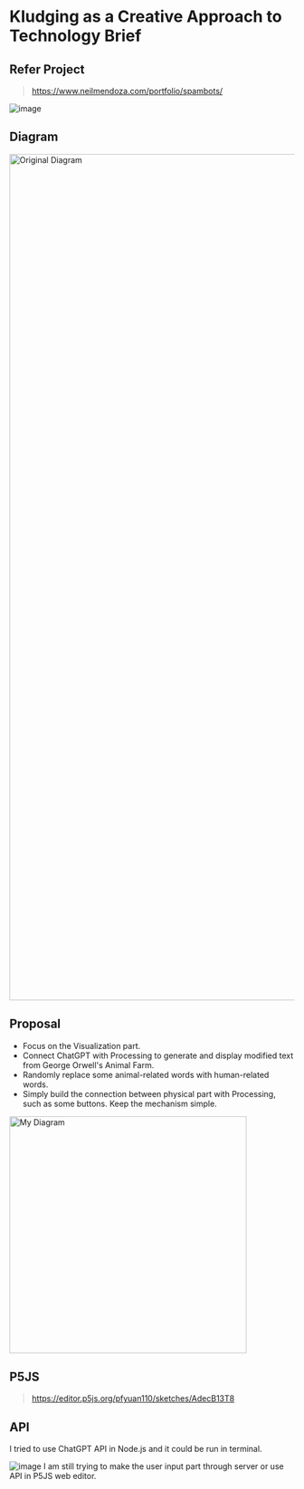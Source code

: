 # Kludging as a Creative Approach to Technology Brief

## Refer Project
> https://www.neilmendoza.com/portfolio/spambots/

![image](https://github.com/pfyuan110/CT3-FA23/assets/113642868/b81ead66-52dc-48be-a51e-838e229f447a)

## Diagram

<img width="1496" alt="Original Diagram" src="https://github.com/pfyuan110/CT3-FA23/assets/113642868/2f802b19-ea16-4b08-8bf3-6752548fba67">

## Proposal
- Focus on the Visualization part.
- Connect ChatGPT with Processing to generate and display modified text from George Orwell's Animal Farm.
- Randomly replace some animal-related words with human-related words.
- Simply build the connection between physical part with Processing, such as some buttons. Keep the mechanism simple.

<img width="419" alt="My Diagram" src="https://github.com/pfyuan110/CT3-FA23/assets/113642868/45cc5b3b-d178-443a-a421-3549fc2289ed">

## P5JS
> https://editor.p5js.org/pfyuan110/sketches/AdecB13T8

## API
I tried to use ChatGPT API in Node.js and it could be run in terminal.

![image](https://github.com/pfyuan110/CT3-FA23/assets/113642868/b88f4c7a-dca5-4042-b36c-d9965b699782)
I am still trying to make the user input part through server or use API in P5JS web editor.
